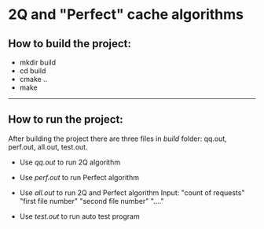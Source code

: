 # 2Q and "Perfect" cache algorithms

## How to build the project: 

* mkdir build
* cd build
* cmake ..
* make 

---

## How to run the project:

After building the project there are three files in *build* folder: qq.out, perf.out, all.out, test.out.

+ Use *qq.out* to run 2Q algorithm
+ Use *perf.out* to run Perfect algorithm
+ Use *all.out* to run 2Q and Perfect algorithm
Input: "count of requests" "first file number" "second file number" "...."

+ Use *test.out* to run auto test program